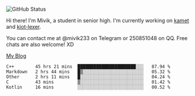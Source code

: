 ![GitHub Status](https://github-readme-stats.vercel.app/api?show_icons=true&username=Mivik)

Hi there! I'm Mivik, a student in senior high. I'm currently working on [kamet](https://github.com/Mivik/kamet) and [kiot-lexer](https://github.com/KiotLand/kiot-lexer).

You can contact me at @mivik233 on Telegram or 250851048 on QQ. Free chats are also welcome! XD

[My Blog](https://mivik.gitee.io)

<!--START_SECTION:waka-->
```text
C++        45 hrs 21 mins  ██████████████████████░░░   87.94 % 
Markdown   2 hrs 44 mins   █▒░░░░░░░░░░░░░░░░░░░░░░░   05.32 % 
Other      2 hrs 11 mins   █░░░░░░░░░░░░░░░░░░░░░░░░   04.24 % 
C          43 mins         ▒░░░░░░░░░░░░░░░░░░░░░░░░   01.42 % 
Kotlin     16 mins         ░░░░░░░░░░░░░░░░░░░░░░░░░   00.52 % 
```
<!--END_SECTION:waka-->
